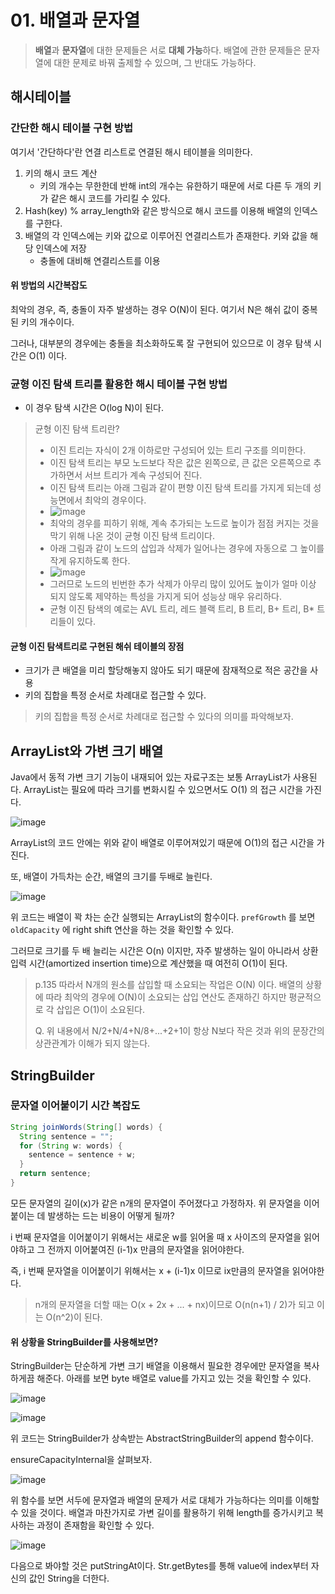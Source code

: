 

# 01. 배열과 문자열



> **배열**과 **문자열**에 대한 문제들은 서로 **대체 가능**하다. 배열에 관한 문제들은 문자열에 대한 문제로 바꿔 출제할 수 있으며, 그 반대도 가능하다.



## 해시테이블



### 간단한 해시 테이블 구현 방법

여기서 '간단하다'란 연결 리스트로 연결된 해시 테이블을 의미한다. 

1. 키의 해시 코드 계산
   - 키의 개수는 무한한데 반해 int의 개수는 유한하기 때문에 서로 다른 두 개의 키가 같은 해시 코드를 가리킬 수 있다.
2. Hash(key) % array_length와 같은 방식으로 해시 코드를 이용해 배열의 인덱스를 구한다.
3. 배열의 각 인덱스에는 키와 값으로 이루어진 연결리스트가 존재한다. 키와 값을 해당 인덱스에 저장
   - 충돌에 대비해 연결리스트를 이용



#### 위 방법의 시간복잡도

 최악의 경우, 즉, 충돌이 자주 발생하는 경우 O(N)이 된다. 여기서 N은 해쉬 값이 중복된 키의 개수이다. 



 그러나, 대부분의 경우에는 충돌을 최소화하도록 잘 구현되어 있으므로 이 경우 탐색 시간은 O(1) 이다.



### 균형 이진 탐색 트리를 활용한 해시 테이블 구현 방법



- 이 경우 탐색 시간은 O(log N)이 된다. 



> 균형 이진 탐색 트리란?
>
> - 이진 트리는 자식이 2개 이하로만 구성되어 있는 트리 구조를 의미한다.
> - 이진 탐색 트리는 부모 노드보다 작은 값은 왼쪽으로, 큰 값은 오른쪽으로 추가하면서 서브 트리가 계속 구성되어 진다.
> - 이진 탐색 트리는 아래 그림과 같이 편향 이진 탐색 트리를 가지게 되는데 성능면에서 최악의 경우이다.
> - ![image](https://user-images.githubusercontent.com/34959979/109503087-29a56b80-7add-11eb-96d1-87cfe19a0f48.png)
> - 최악의 경우를 피하기 위해, 계속 추가되는 노드로 높이가 점점 커지는 것을 막기 위해 나온 것이 균형 이진 탐색 트리이다.
> - 아래 그림과 같이 노드의 삽입과 삭제가 일어나는 경우에 자동으로 그 높이를 작게 유지하도록 한다.
> - ![image](https://user-images.githubusercontent.com/34959979/109503098-2e6a1f80-7add-11eb-8657-eacb7b745446.png)
> - 그러므로 노드의 빈번한 추가 삭제가 아무리 많이 있어도 높이가 얼마 이상 되지 않도록 제약하는 특성을 가지게 되어 성능상 매우 유리하다.
> - 균형 이진 탐색의 예로는 AVL 트리, 레드 블랙 트리, B 트리, B+ 트리, B* 트리들이 있다.



#### 균형 이진 탐색트리로 구현된 해쉬 테이블의 장점



- 크기가 큰 배열을 미리 할당해놓지 않아도 되기 때문에 잠재적으로 적은 공간을 사용
- 키의 집합을 특정 순서로 차례대로 접근할 수 있다.



> 키의 집합을 특정 순서로 차례대로 접근할 수 있다의 의미를 파악해보자.



## ArrayList와 가변 크기 배열 



 Java에서 동적 가변 크기 기능이 내재되어 있는 자료구조는 보통 ArrayList가 사용된다. ArrayList는 필요에 따라 크기를 변화시킬 수 있으면서도 O(1) 의 접근 시간을 가진다.

![image](https://user-images.githubusercontent.com/34959979/109503050-21e5c700-7add-11eb-8f8d-2be9de10b882.png)

ArrayList의 코드 안에는 위와 같이 배열로 이루어져있기 때문에 O(1)의 접근 시간을 가진다. 

또, 배열이 가득차는 순간, 배열의 크기를 두배로 늘린다. 



![image](https://user-images.githubusercontent.com/34959979/109506025-8a827300-7ae0-11eb-9f1f-7701fb6f7e9f.png)



위 코드는 배열이 꽉 차는 순간 실행되는 ArrayList의 함수이다. `prefGrowth` 를 보면 `oldCapacity` 에 right shift 연산을 하는 것을 확인할 수 있다.



그러므로 크기를 두 배 늘리는 시간은 O(n) 이지만, 자주 발생하는 일이 아니라서 상환 입력 시간(amortized insertion time)으로 계산했을 때 여전히 O(1)이 된다. 



> p.135 따라서 N개의 원소를 삽입할 때 소요되는 작업은 O(N) 이다. 배열의 상황에 따라 최악의 경우에 O(N)이 소요되는 삽입 연산도 존재하긴 하지만 평균적으로 각 삽입은 O(1)이 소요된다. 
>
> Q. 위 내용에서 N/2+N/4+N/8+...+2+1이 항상 N보다 작은 것과 위의 문장간의 상관관계가 이해가 되지 않는다. 



## StringBuilder

### 문자열 이어붙이기 시간 복잡도



```java
String joinWords(String[] words) {
  String sentence = "";
  for (String w: words) {
    sentence = sentence + w;
  }
  return sentence;
}
```



모든 문자열의 길이(x)가 같은 n개의 문자열이 주어졌다고 가정하자. 위 문자열을 이어붙이는 데 발생하는 드는 비용이 어떻게 될까?



i 번째 문자열을 이어붙이기 위해서는 새로운 w를 읽어올 때 x 사이즈의 문자열을 읽어야하고 그 전까지 이어붙여진 (i-1)x 만큼의 문자열을 읽어야한다.



즉, i 번째 문자열을 이어붙이기 위해서는 x + (i-1)x 이므로 ix만큼의 문자열을 읽어야한다.



>  n개의 문자열을 더할 때는 O(x + 2x + ... + nx)이므로 O(n(n+1) / 2)가 되고 이는 O(n^2)이 된다.



#### 위 상황을 StringBuilder를 사용해보면?

StringBuilder는 단순하게 가변 크기 배열을 이용해서 필요한 경우에만 문자열을 복사하게끔 해준다. 아래를 보면 byte 배열로 value를 가지고 있는 것을 확인할 수 있다.

![image](https://user-images.githubusercontent.com/34959979/109510165-08487d80-7ae5-11eb-85cd-3a6820ae5639.png)



![image](https://user-images.githubusercontent.com/34959979/109509148-f0bcc500-7ae3-11eb-9a43-9fc58507153c.png)



위 코드는 StringBuilder가 상속받는 AbstractStringBuilder의 append 함수이다. 

ensureCapacityInternal을 살펴보자.



![image](https://user-images.githubusercontent.com/34959979/109509342-22ce2700-7ae4-11eb-8994-a9707d32571d.png)



위 함수를 보면 서두에 문자열과 배열의 문제가 서로 대체가 가능하다는 의미를 이해할 수 있을 것이다. 배열과 마찬가지로 가변 길이를 활용하기 위해 length를 증가시키고 복사하는 과정이 존재함을 확인할 수 있다.

![image](https://user-images.githubusercontent.com/34959979/109509595-62950e80-7ae4-11eb-8098-68f4e12b8fd0.png)

다음으로 봐야할 것은 putStringAt이다. Str.getBytes를 통해 value에 index부터 자신의 값인 String을 더한다. 

